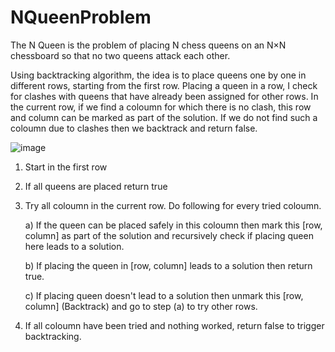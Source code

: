 # NQueenProblem
The N Queen is the problem of placing N chess queens on an N×N chessboard so that no two queens attack each other.

Using backtracking algorithm, the idea is to place queens one by one in different rows, starting from the first row. Placing a queen in a row, I check for clashes with queens that have already been assigned for other rows. In the current row, if we find a coloumn for which there is no clash, this row and column can be marked as part of the solution. If we do not find such a coloumn due to clashes then we backtrack and return false.


![image](https://user-images.githubusercontent.com/55203321/147531996-3446e514-77c2-4fcd-b287-b7cdcfd0a3ae.png)



1) Start in the first row

2) If all queens are placed
    return true
    
3) Try all coloumn in the current row. 
   Do following for every tried coloumn.
   
    a) If the queen can be placed safely in this coloumn 
       then mark this [row, column] as part of the 
       solution and recursively check if placing
       queen here leads to a solution.
       
    b) If placing the queen in [row, column] leads to
       a solution then return true.
       
    c) If placing queen doesn't lead to a solution then
       unmark this [row, column] (Backtrack) and go to 
       step (a) to try other rows.
       
4) If all coloumn have been tried and nothing worked,
   return false to trigger backtracking.

